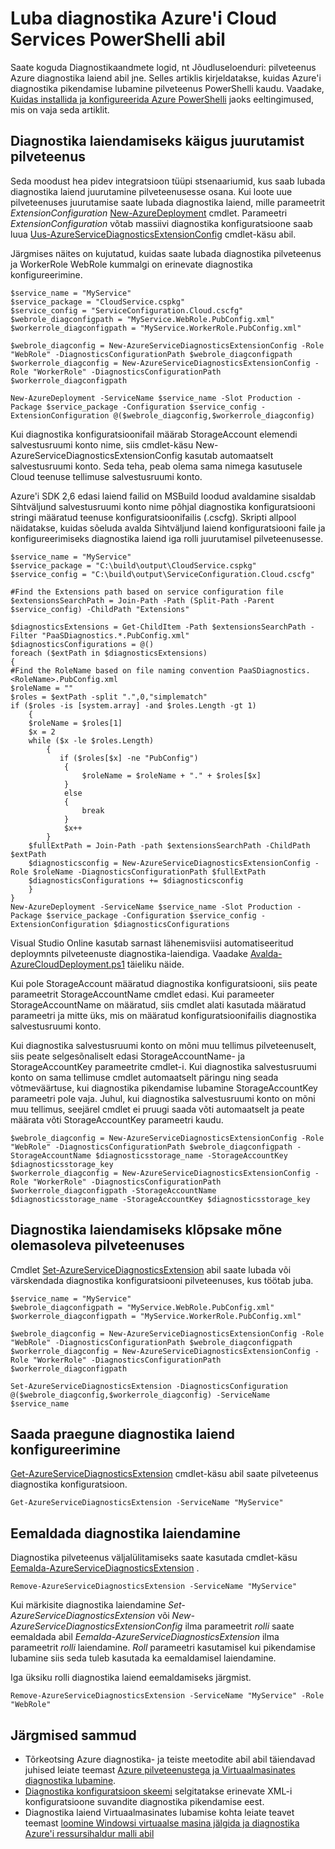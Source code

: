 <properties
    pageTitle="Diagnostika PowerShelli kaudu Azure Cloud Services lubamine | Microsoft Azure'i"
    description="Saate teada, kuidas lubada diagnostika puhul pilveteenuste PowerShelli abil"
    services="cloud-services"
    documentationCenter=".net"
    authors="Thraka"
    manager="timlt"
    editor=""/>

<tags
    ms.service="cloud-services"
    ms.workload="tbd"
    ms.tgt_pltfrm="na"
    ms.devlang="dotnet"
    ms.topic="article"
    ms.date="09/06/2016"
    ms.author="adegeo"/>


# <a name="enable-diagnostics-in-azure-cloud-services-using-powershell"></a>Luba diagnostika Azure'i Cloud Services PowerShelli abil

Saate koguda Diagnostikaandmete logid, nt Jõudluseloenduri: pilveteenus Azure diagnostika laiend abil jne. Selles artiklis kirjeldatakse, kuidas Azure'i diagnostika pikendamise lubamine pilveteenus PowerShelli kaudu.  Vaadake, [Kuidas installida ja konfigureerida Azure PowerShelli](../powershell-install-configure.md) jaoks eeltingimused, mis on vaja seda artiklit.

## <a name="enable-diagnostics-extension-as-part-of-deploying-a-cloud-service"></a>Diagnostika laiendamiseks käigus juurutamist pilveteenus

Seda moodust hea pidev integratsioon tüüpi stsenaariumid, kus saab lubada diagnostika laiend juurutamine pilveteenusesse osana. Kui loote uue pilveteenuses juurutamise saate lubada diagnostika laiend, mille parameetrit *ExtensionConfiguration* [New-AzureDeployment](https://msdn.microsoft.com/library/azure/mt589089.aspx) cmdlet. Parameetri *ExtensionConfiguration* võtab massiivi diagnostika konfiguratsioone saab luua [Uus-AzureServiceDiagnosticsExtensionConfig](https://msdn.microsoft.com/library/azure/mt589168.aspx) cmdlet-käsu abil.

Järgmises näites on kujutatud, kuidas saate lubada diagnostika pilveteenus ja WorkerRole WebRole kummalgi on erinevate diagnostika konfigureerimine.

    $service_name = "MyService"
    $service_package = "CloudService.cspkg"
    $service_config = "ServiceConfiguration.Cloud.cscfg"
    $webrole_diagconfigpath = "MyService.WebRole.PubConfig.xml"
    $workerrole_diagconfigpath = "MyService.WorkerRole.PubConfig.xml"

    $webrole_diagconfig = New-AzureServiceDiagnosticsExtensionConfig -Role "WebRole" -DiagnosticsConfigurationPath $webrole_diagconfigpath
    $workerrole_diagconfig = New-AzureServiceDiagnosticsExtensionConfig -Role "WorkerRole" -DiagnosticsConfigurationPath $workerrole_diagconfigpath

    New-AzureDeployment -ServiceName $service_name -Slot Production -Package $service_package -Configuration $service_config -ExtensionConfiguration @($webrole_diagconfig,$workerrole_diagconfig)

Kui diagnostika konfiguratsioonifail määrab StorageAccount elemendi salvestusruumi konto nime, siis cmdlet-käsu New-AzureServiceDiagnosticsExtensionConfig kasutab automaatselt salvestusruumi konto. Seda teha, peab olema sama nimega kasutusele Cloud teenuse tellimuse salvestusruumi konto.

Azure'i SDK 2,6 edasi laiend failid on MSBuild loodud avaldamine sisaldab Sihtväljund salvestusruumi konto nime põhjal diagnostika konfiguratsiooni stringi määratud teenuse konfiguratsioonifailis (.cscfg). Skripti allpool näidatakse, kuidas sõeluda avalda Sihtväljund laiend konfiguratsiooni faile ja konfigureerimiseks diagnostika laiend iga rolli juurutamisel pilveteenusesse.

    $service_name = "MyService"
    $service_package = "C:\build\output\CloudService.cspkg"
    $service_config = "C:\build\output\ServiceConfiguration.Cloud.cscfg"

    #Find the Extensions path based on service configuration file
    $extensionsSearchPath = Join-Path -Path (Split-Path -Parent $service_config) -ChildPath "Extensions"

    $diagnosticsExtensions = Get-ChildItem -Path $extensionsSearchPath -Filter "PaaSDiagnostics.*.PubConfig.xml"
    $diagnosticsConfigurations = @()
    foreach ($extPath in $diagnosticsExtensions)
    {
    #Find the RoleName based on file naming convention PaaSDiagnostics.<RoleName>.PubConfig.xml
    $roleName = ""
    $roles = $extPath -split ".",0,"simplematch"
    if ($roles -is [system.array] -and $roles.Length -gt 1)
        {
        $roleName = $roles[1]
        $x = 2
        while ($x -le $roles.Length)
            {
               if ($roles[$x] -ne "PubConfig")
                {
                    $roleName = $roleName + "." + $roles[$x]
                }
                else
                {
                    break
                }
                $x++
            }
        $fullExtPath = Join-Path -path $extensionsSearchPath -ChildPath $extPath
        $diagnosticsconfig = New-AzureServiceDiagnosticsExtensionConfig -Role $roleName -DiagnosticsConfigurationPath $fullExtPath
        $diagnosticsConfigurations += $diagnosticsconfig
        }
    }
    New-AzureDeployment -ServiceName $service_name -Slot Production -Package $service_package -Configuration $service_config -ExtensionConfiguration $diagnosticsConfigurations

Visual Studio Online kasutab sarnast lähenemisviisi automatiseeritud deploymnts pilveteenuste diagnostika-laiendiga. Vaadake [Avalda-AzureCloudDeployment.ps1](https://github.com/Microsoft/vso-agent-tasks/blob/master/Tasks/AzureCloudPowerShellDeployment/Publish-AzureCloudDeployment.ps1) täieliku näide.

Kui pole StorageAccount määratud diagnostika konfiguratsiooni, siis peate parameetrit StorageAccountName cmdlet edasi. Kui parameeter StorageAccountName on määratud, siis cmdlet alati kasutada määratud parameetri ja mitte üks, mis on määratud konfiguratsioonifailis diagnostika salvestusruumi konto.

Kui diagnostika salvestusruumi konto on mõni muu tellimus pilveteenuselt, siis peate selgesõnaliselt edasi StorageAccountName- ja StorageAccountKey parameetrite cmdlet-i. Kui diagnostika salvestusruumi konto on sama tellimuse cmdlet automaatselt päringu ning seada võtmeväärtuse, kui diagnostika pikendamise lubamine StorageAccountKey parameetri pole vaja. Juhul, kui diagnostika salvestusruumi konto on mõni muu tellimus, seejärel cmdlet ei pruugi saada võti automaatselt ja peate määrata võti StorageAccountKey parameetri kaudu.

    $webrole_diagconfig = New-AzureServiceDiagnosticsExtensionConfig -Role "WebRole" -DiagnosticsConfigurationPath $webrole_diagconfigpath -StorageAccountName $diagnosticsstorage_name -StorageAccountKey $diagnosticsstorage_key
    $workerrole_diagconfig = New-AzureServiceDiagnosticsExtensionConfig -Role "WorkerRole" -DiagnosticsConfigurationPath $workerrole_diagconfigpath -StorageAccountName $diagnosticsstorage_name -StorageAccountKey $diagnosticsstorage_key


## <a name="enable-diagnostics-extension-on-an-existing-cloud-service"></a>Diagnostika laiendamiseks klõpsake mõne olemasoleva pilveteenuses

Cmdlet [Set-AzureServiceDiagnosticsExtension](https://msdn.microsoft.com/library/azure/mt589140.aspx) abil saate lubada või värskendada diagnostika konfiguratsiooni pilveteenuses, kus töötab juba.


    $service_name = "MyService"
    $webrole_diagconfigpath = "MyService.WebRole.PubConfig.xml"
    $workerrole_diagconfigpath = "MyService.WorkerRole.PubConfig.xml"

    $webrole_diagconfig = New-AzureServiceDiagnosticsExtensionConfig -Role "WebRole" -DiagnosticsConfigurationPath $webrole_diagconfigpath
    $workerrole_diagconfig = New-AzureServiceDiagnosticsExtensionConfig -Role "WorkerRole" -DiagnosticsConfigurationPath $workerrole_diagconfigpath

    Set-AzureServiceDiagnosticsExtension -DiagnosticsConfiguration @($webrole_diagconfig,$workerrole_diagconfig) -ServiceName $service_name


## <a name="get-current-diagnostics-extension-configuration"></a>Saada praegune diagnostika laiend konfigureerimine
[Get-AzureServiceDiagnosticsExtension](https://msdn.microsoft.com/library/azure/mt589204.aspx) cmdlet-käsu abil saate pilveteenus diagnostika konfiguratsioon.

    Get-AzureServiceDiagnosticsExtension -ServiceName "MyService"

## <a name="remove-diagnostics-extension"></a>Eemaldada diagnostika laiendamine
Diagnostika pilveteenus väljalülitamiseks saate kasutada cmdlet-käsu [Eemalda-AzureServiceDiagnosticsExtension](https://msdn.microsoft.com/library/azure/mt589183.aspx) .

    Remove-AzureServiceDiagnosticsExtension -ServiceName "MyService"

Kui märkisite diagnostika laiendamine *Set-AzureServiceDiagnosticsExtension* või *New-AzureServiceDiagnosticsExtensionConfig* ilma parameetrit *rolli* saate eemaldada abil *Eemalda-AzureServiceDiagnosticsExtension* ilma parameetrit *rolli* laiendamine. *Roll* parameetri kasutamisel kui pikendamise lubamine siis seda tuleb kasutada ka eemaldamisel laiendamine.

Iga üksiku rolli diagnostika laiend eemaldamiseks järgmist.

    Remove-AzureServiceDiagnosticsExtension -ServiceName "MyService" -Role "WebRole"


## <a name="next-steps"></a>Järgmised sammud

- Tõrkeotsing Azure diagnostika- ja teiste meetodite abil abil täiendavad juhised leiate teemast [Azure pilveteenustega ja Virtuaalmasinates diagnostika lubamine](cloud-services-dotnet-diagnostics.md).
- [Diagnostika konfiguratsioon skeemi](https://msdn.microsoft.com/library/azure/dn782207.aspx) selgitatakse erinevate XML-i konfiguratsioone suvandite diagnostika pikendamise eest.
- Diagnostika laiend Virtuaalmasinates lubamise kohta leiate teavet teemast [loomine Windowsi virtuaalse masina jälgida ja diagnostika Azure'i ressursihaldur malli abil](../virtual-machines/virtual-machines-windows-extensions-diagnostics-template.md)  
